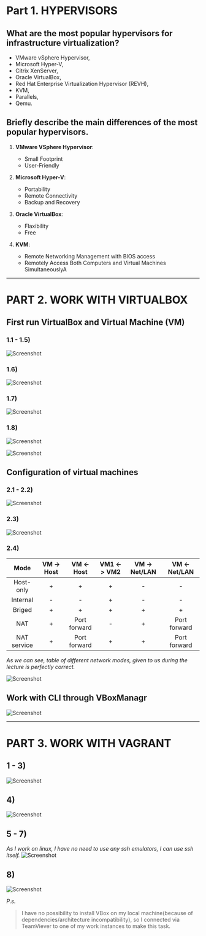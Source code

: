# Part 1. HYPERVISORS

## What are the most popular hypervisors for infrastructure virtualization?
* VMware vSphere Hypervisor,
* Microsoft Hyper-V,
* Citrix XenServer,
* Oracle VirtualBox, 
* Red Hat Enterprise Virtualization Hypervisor (REVH),
* KVM,
* Parallels,
* Qemu.

## Briefly describe the main differences of the most popular hypervisors.
1) **VMware VSphere Hypervisor**:

	+ Small Footprint
	+ User-Friendly

2) **Microsoft Hyper-V**:

	+ Portability
	+ Remote Connectivity
	+ Backup and Recovery

3) **Oracle VirtualBox**:

	+ Flaxibility
	+ Free

4) **KVM**:

	+ Remote Networking Management with BIOS access
	+ Remotely Access Both Computers and Virtual Machines SimultaneouslyA


---


# PART 2. WORK WITH VIRTUALBOX

## First run VirtualBox and Virtual Machine (VM)
### 1.1 - 1.5)
![Screenshot](screenshots/VBox_4.png)

### 1.6)
![Screenshot](screenshots/VBox_5.png)

### 1.7)
![Screenshot](screenshots/VBox_6.png)

### 1.8)
![Screenshot](screenshots/VBox_7.png)

![Screenshot](screenshots/VBox_8.png)

## Configuration of virtual machines
### 2.1 - 2.2)
![Screenshot](screenshots/VBox_5.png)

### 2.3)
![Screenshot](screenshots/VBox_1.png)

### 2.4)

| Mode		| VM -> Host	| VM <- Host	| VM1 <-> VM2	| VM -> Net/LAN	| VM <- Net/LAN	|
| :-----------: | :-----------: | :-----------: | :-----------: | :-----------: | :-----------: |
| Host-only 	| +		| +		| +		| -		| -		|
| Internal	| -		| -		| +		| -		| -		|
| Briged	| +		| +		| +		| + 		| +		|
| NAT		| +		| Port forward	| - 		| +		| Port forward	|
| NAT service	| +		| Port forward	| + 		| +		| Port forward	|


 *As we can see, table of different network modes, given to us during the lecture is perfectly correct.*

![Screenshot](screenshots/VBox_0.png)

## Work with CLI through VBoxManagr

![Screenshot](screenshots/VBox_2.png)


---


# PART 3. WORK WITH VAGRANT

## 1 - 3)

![Screenshot](screenshots/Vagrant_1.png)

## 4)

![Screenshot](screenshots/Vagrant_2.png)

## 5 - 7)

*As I work on linux, I have no need to use any ssh emulators, I can use ssh itself.*
![Screenshot](screenshots/Vagrant_0.png)

## 8)

![Screenshot](screenshots/Vagrant_3.png)


*P.s.*
> I have no possibility to install VBox on my local machine(because of dependencies/architecture incompatibility), so I connected via TeamViever to one of my work instances to make this task.

